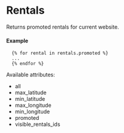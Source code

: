 # Rentals

Returns promoted rentals for current website.

#### Example

~~~ liquid
  {% for rental in rentals.promoted %}
  ...
  {% endfor %}
~~~

Available attributes:

* all
* max_latitude
* min_latitude
* max_longitude
* min_longitude
* promoted
* visible_rentals_ids
